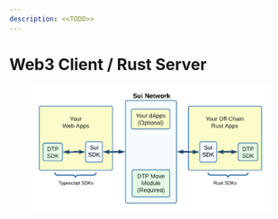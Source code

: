 ```yaml
---
description: <<TODO>>
---
```


# Web3 Client / Rust Server

<figure><img src="../.gitbook/assets/Web3 Client Rust Server.png" alt=""><figcaption></figcaption></figure>
